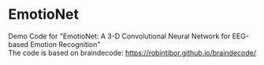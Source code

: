 # EmotioNet
Demo Code for "EmotioNet: A 3-D Convolutional Neural Network for EEG-based Emotion Recognition"<br />
The code is based on braindecode: https://robintibor.github.io/braindecode/
